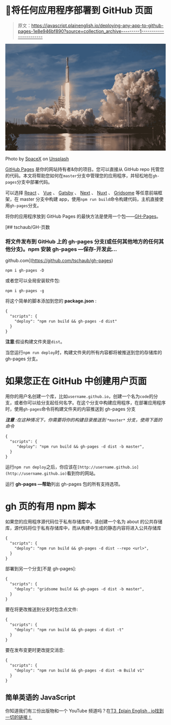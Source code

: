 # 🚀将任何应用程序部署到 GitHub 页面

> 原文：<https://javascript.plainenglish.io/deploying-any-app-to-github-pages-1e8e946bf890?source=collection_archive---------1----------------------->

![](img/4aae73d52e8088a07c5f7cf1f25ded88.png)

Photo by [SpaceX](https://unsplash.com/@spacex?utm_source=unsplash&utm_medium=referral&utm_content=creditCopyText) on [Unsplash](https://unsplash.com/s/photos/nasa?utm_source=unsplash&utm_medium=referral&utm_content=creditCopyText)

[GitHub Pages](https://pages.github.com/) 是你的网站持有者&你的项目。您可以直接从 GitHub repo 托管您的代码。本文将帮助您如何在`master`分支中管理您的应用程序，并轻松地在`gh-pages`分支中部署代码。

可以选择 [React](https://reactjs.org/) 、 [Vue](https://vuejs.org/) 、 [Gatsby](http://gatsbyjs.com/) 、 [Next](https://nextjs.org/) 、 [Nuxt](https://nuxtjs.org/) 、 [Gridsome](https://gridsome.org/) 等任意前端框架，在 master 分支中构建 app，使用`npm run build`命令构建代码，主机直接使用`gh-pages`分支。

将你的应用程序放到 GitHub Pages 的最快方法是使用一个包——[GH-Pages](https://github.com/tschaub/gh-pages)。

[](https://github.com/tschaub/gh-pages) [## tschaub/GH-页数

### 将文件发布到 GitHub 上的 gh-pages 分支(或任何其他地方的任何其他分支)。npm 安装 gh-pages —保存-开发此…

github.com](https://github.com/tschaub/gh-pages) 

```
npm i gh-pages -D
```

或者您可以全局安装软件包:

```
npm i gh-pages -g
```

将这个简单的脚本添加到您的 **package.json** :

```
{
  "scripts": {
    "deploy": "npm run build && gh-pages -d dist"
  }
}
```

**注意**:假设构建文件夹是`dist`。

当您运行`npm run deploy`时，构建文件夹的所有内容都将被推送到您的存储库的 gh-pages 分支。

# 如果您正在 GitHub 中创建用户页面

用你的用户名创建一个库，比如`username.github.io`，创建一个名为`code`的分支，或者你可以给分支起任何名字。在这个分支中构建应用程序，在部署应用程序时，使用`gh-pages`命令将构建文件夹的内容推送到 gh-pages 分支

***注意*** *:在这种情况下，你需要将你的构建目录推送到* `*master*` *分支，使用下面的命令*

```
{
  "scripts": {
     "deploy": "npm run build && gh-pages -d dist -b master",
  }
}
```

运行`npm run deploy`之后，你应该在`[http://username.github.io](http://username.github.io)`看到你的网站。

运行 **gh-pages —帮助**列出 gh-pages 包的所有支持选项。

# gh 页的有用 npm 脚本

如果您的应用程序源代码位于私有存储库中，请创建一个名为 about 的公共存储库，源代码将位于私有存储库中，而从构建中生成的静态内容将进入公共存储库

```
{
  "scripts": {
    "deploy": "npm run build && gh-pages -d dist --repo <url>",
  }
}
```

部署到另一个分支[不是 gh-pages]:

```
{
  "scripts": {
    "deploy": "gridsome build && gh-pages -d dist -b master",
  }
}
```

要在将更改推送到分支时包含点文件:

```
{
  "scripts": {
    "deploy": "npm run build && gh-pages -d dist -t"
  }
}
```

要在发布变更时更改提交消息:

```
{
  "scripts": {
    "deploy": "npm run build && gh-pages -d dist -m Build v1"
  }
}
```

## 简单英语的 JavaScript

你知道我们有三份出版物和一个 YouTube 频道吗？在[T3【plain English . io找到一切的链接！](https://plainenglish.io/)